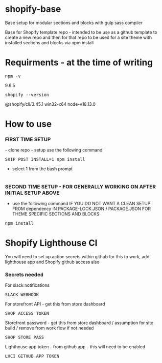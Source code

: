 
# shopify-base
<p>Base setup for modular sections and blocks with gulp sass compiler</p>
<p>Base for Shopify template repo - intended to be use as a github template to create a new repo and then for that repo to be used for a site theme with installed sections and blocks via npm install</p>

# Requirments - at the time of writing
<pre>npm -v </pre> 
9.6.5

<pre>shopify --version</pre>  
@shopify/cli/3.45.1 win32-x64 node-v18.13.0


# <h1>How to use</h1>
<h3><strong>FIRST TIME SETUP</strong></h3>
- clone repo 
- setup use the following command

<pre>SKIP_POST_INSTALL=1 npm install</pre>

- select 1 from the bash prompt

# <h3><strong>SECOND TIME SETUP - FOR GENERALLY WORKING ON AFTER INITIAL SETUP ABOVE</strong></h3>
- use the following command IF YOU DO NOT WANT A CLEAN SETUP FROM dependency IN PACKAGE-LOCK.JSON / PACKAGE.JSON FOR THEME SPECIFIC SECTIONS AND BLOCKS

<pre>npm install</pre>

# Shopify Lighthouse CI

You will need to set up action secrets within github for this to work, add lighthouse app and Shopify github access also

<h3>Secrets needed </h3>

<p>For slack notifications</p>
<pre>
SLACK_WEBHOOK
</pre>

<p>For storefront API - get this from store dashboard</p>
<pre>
SHOP_ACCESS_TOKEN
</pre>

<p>Storefront password - get this from store dashboard / assumption for site build / remove from work flow if not needed</p>
<pre>
SHOP_STORE_PASS
</pre>

<p>Lighthouse app token - from github app - this will need to be enabled</p>
<pre>
LHCI_GITHUB_APP_TOKEN
</pre>